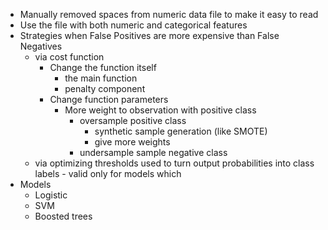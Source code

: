 - Manually removed spaces from numeric data file to make it easy to read 
- Use the file with both numeric and categorical features
- Strategies when False Positives are more expensive than False Negatives 
  - via cost function
    - Change the function itself
      - the main function
      - penalty component
    - Change function parameters
      - More weight to observation with positive class
        - oversample positive class
          - synthetic sample generation (like SMOTE)
          - give more weights
        - undersample sample negative class
  - via optimizing thresholds used to turn output probabilities into class labels - valid only for models which
- Models
  - Logistic
  - SVM
  - Boosted trees
